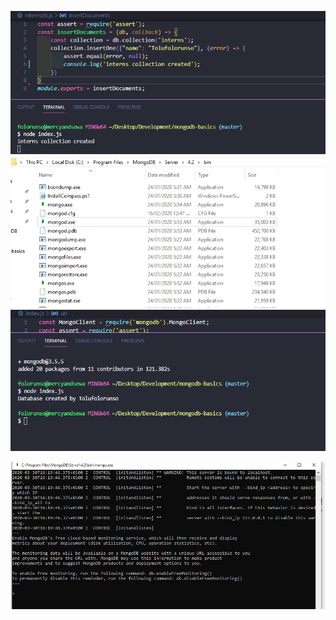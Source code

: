 ![Screenshot interns collection](collection.png)
![Screenshot](mongo.png)
![Screenshot of database created](tolufolorunso.png)

![Screenshot](mongo-exe.png)